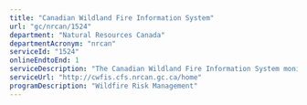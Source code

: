 ```yaml
---
title: "Canadian Wildland Fire Information System"
url: "gc/nrcan/1524"
department: "Natural Resources Canada"
departmentAcronym: "nrcan"
serviceId: "1524"
onlineEndtoEnd: 1
serviceDescription: "The Canadian Wildland Fire Information System monitors fire danger conditions and fire occurrence across Canada. Daily weather conditions are collected from across Canada and used to produce fire weather and fire behavior maps. In addition, satellites are used to detect fires, and reported fire locations are collected from fire management agencies."
serviceUrl: "http://cwfis.cfs.nrcan.gc.ca/home"
programDescription: "Wildfire Risk Management"
---
```

